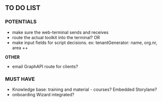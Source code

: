 ## TO DO LIST

### POTENTIALS

- make sure the web-terminal sends and receives
- route the actual toolkit into the terminal?
  OR
- make input fields for script decisions. ex: tenantGenerator: name, org.nr, area ++

**OTHER**

- email GraphAPI route for clients?

### MUST HAVE

- Knowledge base: training and material - courses? Embedded Storylane?
- onboarding Wizard integrated?
